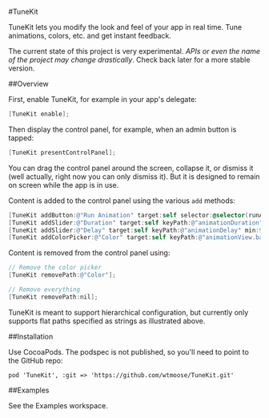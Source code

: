 #TuneKit

TuneKit lets you modify the look and feel of your app in real time. Tune animations, colors, etc. and get instant feedback.

The current state of this project is very experimental. _APIs or even the name of the project may change drastically_. Check back later for a more stable version.

##Overview

First, enable TuneKit, for example in your app's delegate:

```Objective-C
[TuneKit enable];
```
    
Then display the control panel, for example, when an admin button is tapped:

```Objective-C
[TuneKit presentControlPanel];
```
    
You can drag the control panel around the screen, collapse it, or dismiss it (well actually, right now you can only dismiss it). But it is designed to remain on screen while the app is in use.

Content is added to the control panel using the various `add` methods:

```Objective-C
[TuneKit addButton:@"Run Animation" target:self selector:@selector(runAnimation)];
[TuneKit addSlider:@"Duration" target:self keyPath:@"animationDuration" min:0.25 max:3];
[TuneKit addSlider:@"Delay" target:self keyPath:@"animationDelay" min:9 max:3];
[TuneKit addColorPicker:@"Color" target:self keyPath:@"animationView.backgroundColor";
```

Content is removed from the control panel using:
```Objective-C
// Remove the color picker
[TuneKit removePath:@"Color"];

// Remove everything
[TuneKit removePath:nil];
```

TuneKit is meant to support hierarchical configuration, but currently only supports flat paths specified as strings as illustrated above.

##Installation

Use CocoaPods. The podspec is not published, so you'll need to point to the GitHub repo:

    pod 'TuneKit', :git => 'https://github.com/wtmoose/TuneKit.git'

##Examples

See the Examples workspace.
